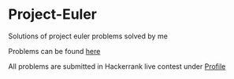 # Project-Euler

Solutions of project euler problems solved by me

Problems can be found [here](https://www.projecteuler.net/archives)

All problems are submitted in Hackerrank live contest under [Profile](https://www.hackerrank.com/fidel_castro?hr_r=1)
